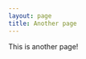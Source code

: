 ```yaml
---
layout: page
title: Another page
---
```


This is another page!

<canvas wisdth="400px" height="300px" />